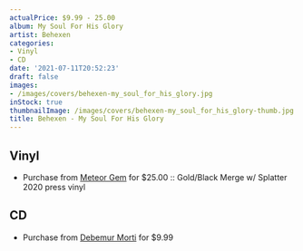 ```yaml
---
actualPrice: $9.99 - 25.00
album: My Soul For His Glory
artist: Behexen
categories:
- Vinyl
- CD
date: '2021-07-11T20:52:23'
draft: false
images:
- /images/covers/behexen-my_soul_for_his_glory.jpg
inStock: true
thumbnailImage: /images/covers/behexen-my_soul_for_his_glory-thumb.jpg
title: Behexen - My Soul For His Glory
---
```


## Vinyl
* Purchase from [Meteor Gem](https://meteor-gem.com/products/behexen-my-soul-for-his-glory) for $25.00 :: Gold/Black Merge w/ Splatter 2020 press vinyl
## CD
* Purchase from [Debemur Morti](https://debemurmorti.aisamerch.com/item/81951) for $9.99
